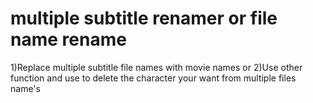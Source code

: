 # multiple subtitle renamer or file name rename
1)Replace multiple subtitle file names with movie names or 
2)Use other function and use to delete the character your want from multiple files name's
